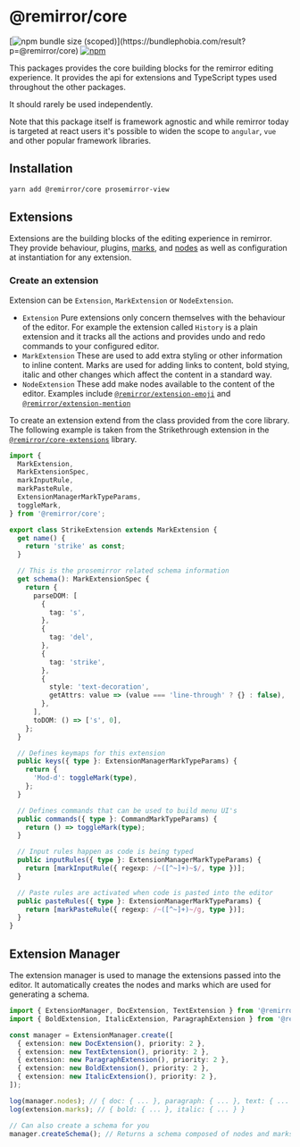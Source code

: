 # @remirror/core

[![npm bundle size (scoped)](https://img.shields.io/bundlephobia/minzip/@remirror/core.svg?)](https://bundlephobia.com/result?p=@remirror/core)
[![npm](https://img.shields.io/npm/dm/@remirror/core.svg?&logo=npm)](https://www.npmjs.com/package/@remirror/core)

This packages provides the core building blocks for the remirror editing experience. It provides the api for
extensions and TypeScript types used throughout the other packages.

It should rarely be used independently.

Note that this package itself is framework agnostic and while remirror today is targeted at react users it's
possible to widen the scope to `angular`, `vue` and other popular framework libraries.

## Installation

```bash
yarn add @remirror/core prosemirror-view
```

## Extensions

Extensions are the building blocks of the editing experience in remirror. They provide behaviour, plugins,
[marks](https://prosemirror.net/docs/guide/#schema.marks), and
[nodes](https://prosemirror.net/docs/guide/#schema.node_types) as well as configuration at instantiation for
any extension.

### Create an extension

Extension can be `Extension`, `MarkExtension` or `NodeExtension`.

- `Extension` Pure extensions only concern themselves with the behaviour of the editor. For example the
  extension called `History` is a plain extension and it tracks all the actions and provides undo and redo
  commands to your configured editor.
- `MarkExtension` These are used to add extra styling or other information to inline content. Marks are used
  for adding links to content, bold stying, italic and other changes which affect the content in a standard
  way.
- `NodeExtension` These add make nodes available to the content of the editor. Examples include
  [`@remirror/extension-emoji`](../extension-emoji) and [`@remirror/extension-mention`](../extension-mention)

To create an extension extend from the class provided from the core library. The following example is taken
from the Strikethrough extension in the [`@remirror/core-extensions`](../core-extensions) library.

```ts
import {
  MarkExtension,
  MarkExtensionSpec,
  markInputRule,
  markPasteRule,
  ExtensionManagerMarkTypeParams,
  toggleMark,
} from '@remirror/core';

export class StrikeExtension extends MarkExtension {
  get name() {
    return 'strike' as const;
  }

  // This is the prosemirror related schema information
  get schema(): MarkExtensionSpec {
    return {
      parseDOM: [
        {
          tag: 's',
        },
        {
          tag: 'del',
        },
        {
          tag: 'strike',
        },
        {
          style: 'text-decoration',
          getAttrs: value => (value === 'line-through' ? {} : false),
        },
      ],
      toDOM: () => ['s', 0],
    };
  }

  // Defines keymaps for this extension
  public keys({ type }: ExtensionManagerMarkTypeParams) {
    return {
      'Mod-d': toggleMark(type),
    };
  }

  // Defines commands that can be used to build menu UI's
  public commands({ type }: CommandMarkTypeParams) {
    return () => toggleMark(type);
  }

  // Input rules happen as code is being typed
  public inputRules({ type }: ExtensionManagerMarkTypeParams) {
    return [markInputRule({ regexp: /~([^~]+)~$/, type })];
  }

  // Paste rules are activated when code is pasted into the editor
  public pasteRules({ type }: ExtensionManagerMarkTypeParams) {
    return [markPasteRule({ regexp: /~([^~]+)~/g, type })];
  }
}
```

## Extension Manager

The extension manager is used to manage the extensions passed into the editor. It automatically creates the
nodes and marks which are used for generating a schema.

```ts
import { ExtensionManager, DocExtension, TextExtension } from '@remirror/core';
import { BoldExtension, ItalicExtension, ParagraphExtension } from '@remirror/core-extensions';

const manager = ExtensionManager.create([
  { extension: new DocExtension(), priority: 2 },
  { extension: new TextExtension(), priority: 2 },
  { extension: new ParagraphExtension(), priority: 2 },
  { extension: new BoldExtension(), priority: 2 },
  { extension: new ItalicExtension(), priority: 2 },
]);

log(manager.nodes); // { doc: { ... }, paragraph: { ... }, text: { ... } }
log(extension.marks); // { bold: { ... }, italic: { ... } }

// Can also create a schema for you
manager.createSchema(); // Returns a schema composed of nodes and marks in the extensions provided
```
